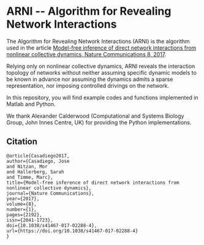 # ARNI -- Algorithm for Revealing Network Interactions

The Algorithm for Revealing Network Interactions (ARNI) is the algorithm used in the article [Model-free inference of direct network interactions from nonlinear collective dynamics, Nature Communications 8, 2017](https://www.nature.com/articles/s41467-017-02288-4). 

Relying only on nonlinear collective dynamics, ARNI reveals the interaction topology of networks without neither assuming specific dynamic models to be known in advance nor assuming the dynamics admits a sparse representation, nor imposing controlled drivings on the network. 

In this repository, you will find example codes and functions implemented in Matlab and Python.

We thank Alexander Calderwood (Computational and Systems Biology Group, John Innes Centre, UK) for providing the Python implementations.

## Citation
 ```
@article{Casadiego2017,
author={Casadiego, Jose
and Nitzan, Mor
and Hallerberg, Sarah
and Timme, Marc},
title={Model-free inference of direct network interactions from nonlinear collective dynamics},
journal={Nature Communications},
year={2017},
volume={8},
number={1},
pages={2192},
issn={2041-1723},
doi={10.1038/s41467-017-02288-4},
url={https://doi.org/10.1038/s41467-017-02288-4}
}
```
